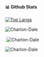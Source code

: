 #### 📊 **Github Stats**
[![Top Langs](https://github-readme-stats.vercel.app/api/top-langs/?username=Charlon-Dale&layout=compact&langs_count=10&hide=Batchfile,XSLT,Makefile,shell,dockerfile,Objective-C,Starlark,Ruby)](https://github.com/anuraghazra/github-readme-stats)

<p><img align="center" src="https://github-readme-streak-stats.herokuapp.com/?user=Charlon-Dale" alt="Charlon-Dale" /></p>

<p>&nbsp;<img align="center" src="https://github-readme-stats.vercel.app/api?username=Charlon-Dale&count_private=true&show_icons=true" alt="Charlon-Dale" /></p>

<p align="left"><img src="https://komarev.com/ghpvc/?username=Charlon-Dale&label=Profile%20views&color=0e75b6&style=flat" alt="Charlon-Dale" /></p>

<!--
**Charlon-Dale/Charlon-Dale** is a ✨ _special_ ✨ repository because its `README.md` (this file) appears on your GitHub profile.

Here are some ideas to get you started:

- 🔭 I’m currently working on ...
- 🌱 I’m currently learning ...
- 👯 I’m looking to collaborate on ...
- 🤔 I’m looking for help with ...
- 💬 Ask me about ...
- 📫 How to reach me: ...
- 😄 Pronouns: ...
- ⚡ Fun fact: ...
-->
